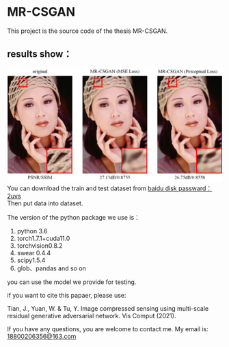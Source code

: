 # MR-CSGAN  
This project is the source code of the thesis MR-CSGAN. 
## results show：
![image](res_images/fig2.png)
You can download the train and test dataset from [baidu disk passward：2uvs](https://pan.baidu.com/s/1ooh9He3cZX2xHwTjr6-1Vg)  
Then put data into dataset.

The version of the python package we use is：  
  1. python 3.6  
  2. torch1.7.1+cuda11.0  
  3. torchvision0.8.2  
  4. swear 0.4.4  
  5. scipy1.5.4  
  6. glob、pandas and so on  

you can use the model we provide for testing.   

if you want to cite this papaer, please use:

Tian, J., Yuan, W. & Tu, Y. Image compressed sensing using multi-scale residual generative adversarial network. Vis Comput (2021).

If you have any questions, you are welcome to contact me. My email is: 18800206356@163.com  
 
